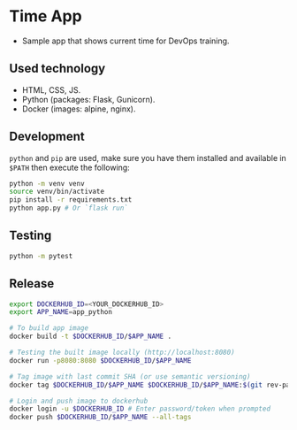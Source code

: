 # Time App

- Sample app that shows current time for DevOps training.

## Used technology

- HTML, CSS, JS.
- Python (packages: Flask, Gunicorn).
- Docker (images: alpine, nginx).

## Development

`python` and `pip` are used, make sure you have them installed and available in `$PATH` then execute the following:

```bash
python -m venv venv
source venv/bin/activate
pip install -r requirements.txt
python app.py # Or `flask run`
```

## Testing

```bash
python -m pytest
```

## Release

```bash
export DOCKERHUB_ID=<YOUR_DOCKERHUB_ID>
export APP_NAME=app_python

# To build app image
docker build -t $DOCKERHUB_ID/$APP_NAME .

# Testing the built image locally (http://localhost:8080)
docker run -p8080:8080 $DOCKERHUB_ID/$APP_NAME

# Tag image with last commit SHA (or use semantic versioning)
docker tag $DOCKERHUB_ID/$APP_NAME $DOCKERHUB_ID/$APP_NAME:$(git rev-parse --short HEAD)

# Login and push image to dockerhub
docker login -u $DOCKERHUB_ID # Enter password/token when prompted
docker push $DOCKERHUB_ID/$APP_NAME --all-tags
```

